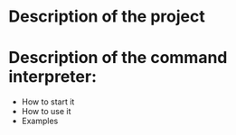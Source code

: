 # Description of the project
# Description of the command interpreter:
- How to start it
- How to use it
- Examples

